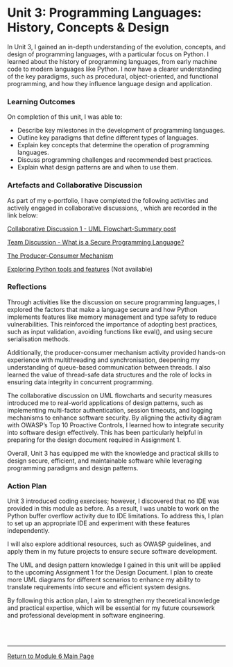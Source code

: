 # Unit 3: Programming Languages: History, Concepts & Design

In Unit 3, I gained an in-depth understanding of the evolution, concepts, and design of programming languages, with a particular focus on Python. I learned about the history of programming languages, from early machine code to modern languages like Python. I now have a clearer understanding of the key paradigms, such as procedural, object-oriented, and functional programming, and how they influence language design and application.

### Learning Outcomes
On completion of this unit, I was able to:
 - Describe key milestones in the development of programming languages.
 - Outline key paradigms that define different types of languages.
 - Explain key concepts that determine the operation of programming languages.
 - Discuss programming challenges and recommended best practices.
 - Explain what design patterns are and when to use them.

### Artefacts and Collaborative Discussion
As part of my e-portfolio, I have completed the following activities and actively engaged in collaborative discussions, , which are recorded in the link below:

[Collaborative Discussion 1 - UML Flowchart-Summary post](SSD_Unit03_Summary.pdf)

[Team Discussion - What is a Secure Programming Language?](SSD_Unit03_TeamActivity.md) 

[The Producer-Consumer Mechanism](SSD_Unit03_Activity2.md) 

[Exploring Python tools and features](SSD_Unit03_Activity1.md) (Not available)

### Reflections
Through activities like the discussion on secure programming languages, I explored the factors that make a language secure and how Python implements features like memory management and type safety to reduce vulnerabilities. This reinforced the importance of adopting best practices, such as input validation, avoiding functions like eval(), and using secure serialisation methods.

Additionally, the producer-consumer mechanism activity provided hands-on experience with multithreading and synchronisation, deepening my understanding of queue-based communication between threads. I also learned the value of thread-safe data structures and the role of locks in ensuring data integrity in concurrent programming.

The collaborative discussion on UML flowcharts and security measures introduced me to real-world applications of design patterns, such as implementing multi-factor authentication, session timeouts, and logging mechanisms to enhance software security. By aligning the activity diagram with OWASP’s Top 10 Proactive Controls, I learned how to integrate security into software design effectively. This has been particularly helpful in preparing for the design document required in Assignment 1.

Overall, Unit 3 has equipped me with the knowledge and practical skills to design secure, efficient, and maintainable software while leveraging programming paradigms and design patterns.

### Action Plan
Unit 3 introduced coding exercises; however, I discovered that no IDE was provided in this module as before. As a result, I was unable to work on the Python buffer overflow activity due to IDE limitations. To address this, I plan to set up an appropriate IDE and experiment with these features independently.

I will also explore additional resources, such as OWASP guidelines, and apply them in my future projects to ensure secure software development.

The UML and design pattern knowledge I gained in this unit will be applied to the upcoming Assignment 1 for the Design Document. I plan to create more UML diagrams for different scenarios to enhance my ability to translate requirements into secure and efficient system designs.

By following this action plan, I aim to strengthen my theoretical knowledge and practical expertise, which will be essential for my future coursework and professional development in software engineering.

<br><br>

--- 

[Return to Module 6 Main Page](SSD_main.md)
